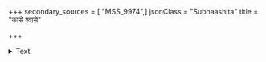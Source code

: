+++
secondary_sources = [ "MSS_9974",]
jsonClass = "Subhaashita"
title = "कासे श्वासे"

+++

<details><summary>Text</summary>

कासे श्वासे तथा शोषे मन्दाग्नौ विषमज्वरे।  
प्रमेहे मूत्रकृच्छ्रे च सेवयेन्मधुपिप्पलीम्॥
</details>
